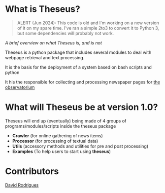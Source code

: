 What is Theseus?
================

> ALERT (Jun 2024): This code is old and I'm working on a new 
> version of it on my spare time. I've ran a simple 2to3 to convert
> it to Python 3, but some dependencies will probably not work. 

*A brief overview on what Theseus is, and is not*

Theseus is a python package that includes several modules to deal with webpage retrieval and text processing.

It is the basis for the deployment of a system based on bash scripts and python

It his the responsible for collecting and processing newspaper pages for
[the observatorium](http://theobservatorium.eu )

What will Theseus be at version 1.0?
====================================

Theseus will end up (eventually) being made of 4 groups of programs/modules/scripts inside the theseus package

* **Crawler** (for online gathering of news items)
* **Processor** (for processing of textual data)
* **Utils** (accessory methods and utilities for pre and post processing)
* **Examples** (To help users to start using **theseus**)

Contributors
============

[David Rodrigues](http://www.davidrodrigues.org)